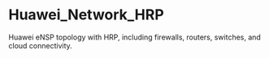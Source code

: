 # Huawei_Network_HRP
Huawei eNSP topology with HRP, including firewalls, routers, switches, and cloud connectivity.
